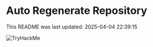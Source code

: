 # Auto Regenerate Repository

This README was last updated: 2025-04-04 22:39:15

 ![TryHackMe](https://tryhackme.com/badge/533634)